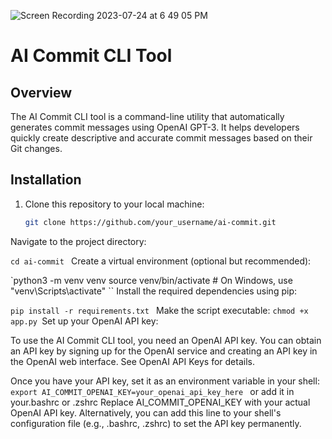 
![Screen Recording 2023-07-24 at 6 49 05 PM](https://github.com/sivadeepN/Auto-Commit-AI/assets/22883726/23888a5d-dcd4-41c7-9a9e-87f4de6e3fd4)



# AI Commit CLI Tool

## Overview

The AI Commit CLI tool is a command-line utility that automatically generates commit messages using OpenAI GPT-3. It helps developers quickly create descriptive and accurate commit messages based on their Git changes.

## Installation

1. Clone this repository to your local machine:

   ```bash
   git clone https://github.com/your_username/ai-commit.git
Navigate to the project directory:
    
`cd ai-commit
`
Create a virtual environment (optional but recommended):

`python3 -m venv venv
source venv/bin/activate  # On Windows, use "venv\Scripts\activate"
``
Install the required dependencies using pip:


`pip install -r requirements.txt
`
Make the script executable:
`chmod +x app.py
`Set up your OpenAI API key:

To use the AI Commit CLI tool, you need an OpenAI API key. You can obtain an API key by signing up for the OpenAI service and creating an API key in the OpenAI web interface. See OpenAI API Keys for details.

Once you have your API key, set it as an environment variable in your shell:
`export AI_COMMIT_OPENAI_KEY=your_openai_api_key_here
`
or add it in your.bashrc or .zshrc
Replace AI_COMMIT_OPENAI_KEY with your actual OpenAI API key. Alternatively, you can add this line to your shell's configuration file (e.g., .bashrc, .zshrc) to set the API key permanently.
